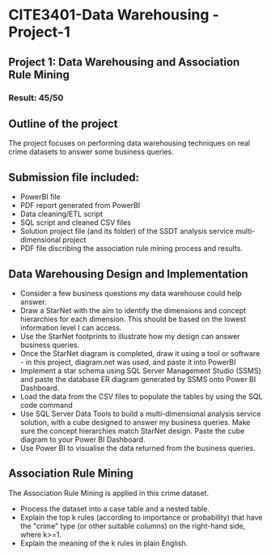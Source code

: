 # **CITE3401-Data Warehousing - Project-1**
## Project 1: Data Warehousing and Association Rule Mining

### Result: 45/50

## Outline of the project
The project focuses on performing data warehousing techniques on real crime datasets to answer some business queries. 

## Submission file included:
- PowerBI file
- PDF report generated from PowerBI
- Data cleaning/ETL script
- SQL script and cleaned CSV files
- Solution project file (and its folder) of the SSDT analysis service multi-dimensional project
- PDF file discribing the association rule mining process and results.

## Data Warehousing Design and Implementation
- Consider a few business questions my data warehouse could help answer.
- Draw a StarNet with the aim to identify the dimensions and concept hierarchies for each dimension. This should be based on the lowest information level I can access.
- Use the StarNet footprints to illustrate how my design can answer business queries.
- Once the StarNet diagram is completed, draw it using a tool or software - in this project, diagram.net was used, and paste it into PowerBI
- Implement a star schema using SQL Server Management Studio (SSMS) and paste the database ER diagram generated by SSMS onto Power BI Dashboard.
- Load the data from the CSV files to populate the tables by using the SQL code command
- Use SQL Server Data Tools to build a multi-dimensional analysis service solution, with a cube designed to answer my business queries. Make sure the concept hierarchies match StarNet design. Paste the cube diagram to your Power BI Dashboard.
- Use Power BI to visualise the data returned from the business queries.

## Association Rule Mining
The Association Rule Mining is applied in this crime dataset. 
- Process the dataset into a case table and a nested table.
- Explain the top k rules (according to importance or probability) that have the "crime" type (or other suitable columns) on the right-hand side, where k>=1.
- Explain the meaning of the k rules in plain English.


